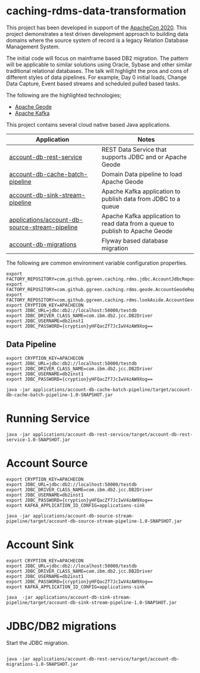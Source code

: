 # caching-rdms-data-transformation


This project has been developed in support of the 
[ApacheCon 2020](https://apachecon.com/acna2020/).
This project demonstrates a test driven development approach 
to building data domains where the source system of record is a 
legacy Relation Database Management System. 

The initial code will focus on mainframe based DB2 migration. 
The pattern will be applicable to similar solutions using Oracle,
 Sybase and other similar traditional relational databases. 
 The talk will highlight the pros and cons of different styles of data pipelines. 
 For example, Day 0 initial loads, Change Data Capture, Event based streams and 
 scheduled pulled based tasks. 
 
 
 The following are the highlighted technologies;
 
 - [Apache Geode](https://geode.apache.org/)
 - [Apache Kafka](https://kafka.apache.org/) 
 


This project contains several cloud native based Java applications.


Application                                                                     | Notes
----------------------------------------------------                            | ---------------------------------------------
[account-db-rest-service](applications/account-db-rest-service)                 | REST Data Service that supports JDBC and or Apache Geode
[account-db-cache-batch-pipeline](applications/account-db-cache-batch-pipeline) | Domain Data pipeline to load Apache Geode
[account-db-sink-stream-pipeline](applications/account-db-sink-stream-pipeline) | Apache Kafka application to publish data from JDBC to a queue
[applications/account-db-source-stream-pipeline](applications/account-db-source-stream-pipeline) | Apache Kafka application to read data from a queue to publish to Apache Geode 
[account-db-migrations](applications/account-db-migrations)                     | Flyway based database migration


The following are common environment variable configuration properties.


```shell script
export FACTORY_REPOSITORY=com.github.ggreen.caching.rdms.jdbc.AccountJdbcRepository
export FACTORY_REPOSITORY=com.github.ggreen.caching.rdms.geode.AccountGeodeRepository
export FACTORY_REPOSITORY=com.github.ggreen.caching.rdms.lookAside.AccountGeodeJdbcRepository
export CRYPTION_KEY=APACHECON
export JDBC_URL=jdbc:db2://localhost:50000/testdb
export JDBC_DRIVER_CLASS_NAME=com.ibm.db2.jcc.DB2Driver
export JDBC_USERNAME=db2inst1
export JDBC_PASSWORD={cryption}yHFQacZf7JcIwV4zAW9Xog==
```


## Data Pipeline

```shell script
export CRYPTION_KEY=APACHECON
export JDBC_URL=jdbc:db2://localhost:50000/testdb
export JDBC_DRIVER_CLASS_NAME=com.ibm.db2.jcc.DB2Driver
export JDBC_USERNAME=db2inst1
export JDBC_PASSWORD={cryption}yHFQacZf7JcIwV4zAW9Xog==

java -jar applications/account-db-cache-batch-pipeline/target/account-db-cache-batch-pipeline-1.0-SNAPSHOT.jar 

```


# Running Service

```shell script
java -jar applications/account-db-rest-service/target/account-db-rest-service-1.0-SNAPSHOT.jar 
```


# Account Source

```shell script
export CRYPTION_KEY=APACHECON
export JDBC_URL=jdbc:db2://localhost:50000/testdb
export JDBC_DRIVER_CLASS_NAME=com.ibm.db2.jcc.DB2Driver
export JDBC_USERNAME=db2inst1
export JDBC_PASSWORD={cryption}yHFQacZf7JcIwV4zAW9Xog==
export KAFKA_APPLICATION_ID_CONFIG=applications-sink

java -jar applications/account-db-source-stream-pipeline/target/account-db-source-stream-pipeline-1.0-SNAPSHOT.jar
```


# Account Sink

```shell script
export CRYPTION_KEY=APACHECON
export JDBC_URL=jdbc:db2://localhost:50000/testdb
export JDBC_DRIVER_CLASS_NAME=com.ibm.db2.jcc.DB2Driver
export JDBC_USERNAME=db2inst1
export JDBC_PASSWORD={cryption}yHFQacZf7JcIwV4zAW9Xog==
export KAFKA_APPLICATION_ID_CONFIG=applications-sink

java  -jar applications/account-db-sink-stream-pipeline/target/account-db-sink-stream-pipeline-1.0-SNAPSHOT.jar

```



# JDBC/DB2 migrations

Start the JDBC migration.


```shell script

java -jar applications/account-db-rest-service/target/account-db-migrations-1.0-SNAPSHOT.jar 

